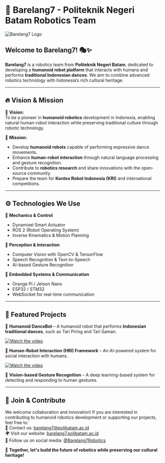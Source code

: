 # 🤖 Barelang7 - Politeknik Negeri Batam Robotics Team  

![Barelang7 Logo](https://your-logo-url.com)  

## Welcome to Barelang7! 🎭✨  

**Barelang7** is a robotics team from **Politeknik Negeri Batam**, dedicated to developing a **humanoid robot platform** that interacts with humans and performs **traditional Indonesian dances**. We aim to combine advanced robotics technology with Indonesia’s rich cultural heritage.  

---

## 🔥 Vision & Mission  
🚀 **Vision:**  
To be a pioneer in **humanoid robotics** development in Indonesia, enabling natural human-robot interaction while preserving traditional culture through robotic technology.  

🎯 **Mission:**  
- Develop **humanoid robots** capable of performing expressive dance movements.  
- Enhance **human-robot interaction** through natural language processing and gesture recognition.  
- Contribute to **robotics research** and share innovations with the open-source community.  
- Prepare the team for **Kontes Robot Indonesia (KRI)** and international competitions.  

---

## ⚙️ Technologies We Use  
🔹 **Mechanics & Control**  
- Dynamixel Smart Actuator  
- ROS 2 (Robot Operating System)  
- Inverse Kinematics & Motion Planning  

🔹 **Perception & Interaction**  
- Computer Vision with OpenCV & TensorFlow  
- Speech Recognition & Text-to-Speech  
- AI-based Gesture Recognition  

🔹 **Embedded Systems & Communication**  
- Orange Pi / Jetson Nano  
- ESP32 / STM32  
- WebSocket for real-time communication  

---

## 📌 Featured Projects  
🔹 **Humanoid DanceBot** – A humanoid robot that performs **Indonesian traditional dances**, such as Tari Piring and Tari Saman.

[![Watch the video](https://i3.ytimg.com/vi/sjU60sCktng/maxresdefault.jpg)](https://www.youtube.com/watch?v=sjU60sCktng)

🔹 **Human-Robot Interaction (HRI) Framework** – An AI-powered system for social interaction with humans.  

[![Watch the video](https://i3.ytimg.com/vi/U208YNM5bfM/maxresdefault.jpg)](https://www.youtube.com/watch?v=U208YNM5bfM)

🔹 **Vision-based Gesture Recognition** – A deep learning-based system for detecting and responding to human gestures.  

---

## 🤝 Join & Contribute  
We welcome collaboration and innovation! If you are interested in contributing to humanoid robotics development or supporting our projects, feel free to:  
📧 Contact us: [barelang7@polibatam.ac.id](mailto:barelang7@polibatam.ac.id)  
🌍 Visit our website: [barelang7.polibatam.ac.id](https://barelang7.polibatam.ac.id)  
📢 Follow us on social media: [@Barelang7Robotics](https://twitter.com/Barelang7Robotics)  

🚀 **Together, let's build the future of robotics while preserving our cultural heritage!**  
